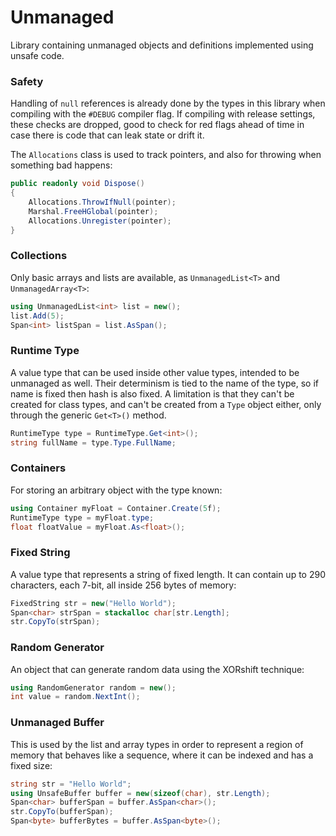 
# Unmanaged
Library containing unmanaged objects and definitions implemented using unsafe code.

### Safety
Handling of `null` references is already done by the types in this library when compiling with
the `#DEBUG` compiler flag. If compiling with release settings, these checks are dropped,
good to check for red flags ahead of time in case there is code that can leak state or drift it.

The `Allocations` class is used to track pointers, and also for throwing when something bad happens:
```cs
public readonly void Dispose()
{
    Allocations.ThrowIfNull(pointer);
    Marshal.FreeHGlobal(pointer);
    Allocations.Unregister(pointer);
}
```

### Collections
Only basic arrays and lists are available, as `UnmanagedList<T>` and `UnmanagedArray<T>`:
```cs
using UnmanagedList<int> list = new();
list.Add(5);
Span<int> listSpan = list.AsSpan();
```

### Runtime Type
A value type that can be used inside other value types, intended to be unmanaged as well.
Their determinism is tied to the name of the type, so if name is fixed then hash is also fixed.
A limitation is that they can't be created for class types, and can't be created from a `Type` object
either, only through the generic `Get<T>()` method.
```cs
RuntimeType type = RuntimeType.Get<int>();
string fullName = type.Type.FullName;
```

### Containers
For storing an arbitrary object with the type known:
```cs
using Container myFloat = Container.Create(5f);
RuntimeType type = myFloat.type;
float floatValue = myFloat.As<float>();
```

### Fixed String
A value type that represents a string of fixed length. It can contain up to 290 characters,
each 7-bit, all inside 256 bytes of memory:
```cs
FixedString str = new("Hello World");
Span<char> strSpan = stackalloc char[str.Length];
str.CopyTo(strSpan);
```

### Random Generator
An object that can generate random data using the XORshift technique:
```cs
using RandomGenerator random = new();
int value = random.NextInt();
```

### Unmanaged Buffer
This is used by the list and array types in order to represent a region of memory that
behaves like a sequence, where it can be indexed and has a fixed size:
```cs
string str = "Hello World";
using UnsafeBuffer buffer = new(sizeof(char), str.Length);
Span<char> bufferSpan = buffer.AsSpan<char>();
str.CopyTo(bufferSpan);
Span<byte> bufferBytes = buffer.AsSpan<byte>();
```
